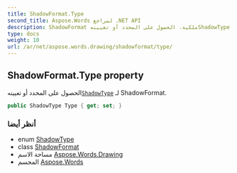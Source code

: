 ```yaml
---
title: ShadowFormat.Type
second_title: Aspose.Words لمراجع .NET API
description: ShadowFormat ملكية. الحصول على المحدد أو تعيينهShadowType لـ ShadowFormat.
type: docs
weight: 10
url: /ar/net/aspose.words.drawing/shadowformat/type/
---
```

## ShadowFormat.Type property

الحصول على المحدد أو تعيينه[`ShadowType`](../../shadowtype/) لـ ShadowFormat.

```csharp
public ShadowType Type { get; set; }
```

### أنظر أيضا

* enum [ShadowType](../../shadowtype/)
* class [ShadowFormat](../)
* مساحة الاسم [Aspose.Words.Drawing](../../shadowformat/)
* المجسم [Aspose.Words](../../../)


